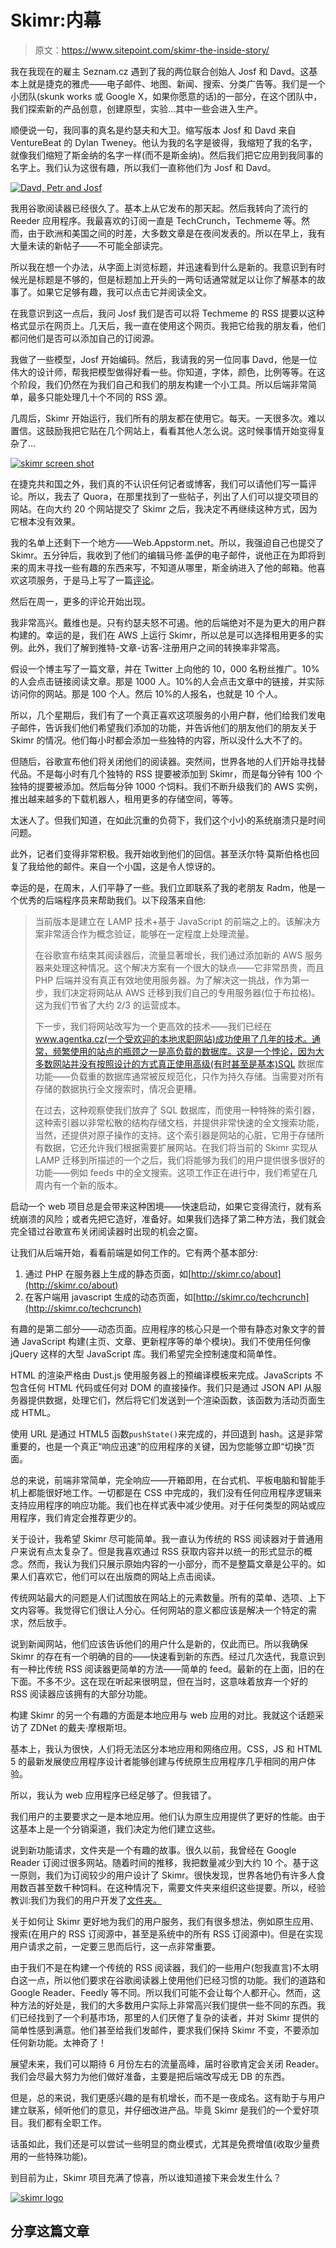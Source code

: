 # Skimr:内幕

> 原文：<https://www.sitepoint.com/skimr-the-inside-story/>

我在我现在的雇主 Seznam.cz 遇到了我的两位联合创始人 Josf 和 Davd。这基本上就是捷克的雅虎——电子邮件、地图、新闻、搜索、分类广告等。我们是一个小团队(skunk works 或 Google X，如果你愿意的话)的一部分，在这个团队中，我们探索新的产品创意，创建原型，实验…其中一些会进入生产。

顺便说一句，我同事的真名是约瑟夫和大卫。缩写版本 Josf 和 Davd 来自 VentureBeat 的 Dylan Tweney。他认为我的名字是彼得，我缩短了我的名字，就像我们缩短了斯金纳的名字一样(而不是斯金纳)。然后我们把它应用到我同事的名字上。我们认为这很有趣，所以我们一直称他们为 Josf 和 Davd。

[![Davd, Petr and Josf](img/4f0775946e6e1a9ae66570bc93423f58.png)](http://www.skimr.co)

我用谷歌阅读器已经很久了。基本上从它发布的那天起。然后我转向了流行的 Reeder 应用程序。我最喜欢的订阅一直是 TechCrunch，Techmeme 等。然而，由于欧洲和美国之间的时差，大多数文章是在夜间发表的。所以在早上，我有大量未读的新帖子——不可能全部读完。

所以我在想一个办法，从字面上浏览标题，并迅速看到什么是新的。我意识到有时候光是标题是不够的，但是标题加上开头的一两句话通常就足以让你了解基本的故事了。如果它足够有趣，我可以点击它并阅读全文。

在我意识到这一点后，我问 Josf 我们是否可以将 Techmeme 的 RSS 提要以这种格式显示在网页上。几天后，我一直在使用这个网页。我把它给我的朋友看，他们都问他们是否可以添加自己的订阅源。

我做了一些模型，Josf 开始编码。然后，我请我的另一位同事 Davd，他是一位伟大的设计师，帮我把模型做得好看一些。你知道，字体，颜色，比例等等。在这个阶段，我们仍然在为我们自己和我们的朋友构建一个小工具。所以后端非常简单，最多只能处理几十个不同的 RSS 源。

几周后，Skimr 开始运行，我们所有的朋友都在使用它。每天。一天很多次。难以置信。这鼓励我把它贴在几个网站上，看看其他人怎么说。这时候事情开始变得复杂了…

[![skimr screen shot](img/b71dd2fa22006dd6db04bce490b186e4.png)](http://www.skimr.co)

在捷克共和国之外，我们真的不认识任何记者或博客，我们可以请他们写一篇评论。所以，我去了 Quora，在那里找到了一些帖子，列出了人们可以提交项目的网站。在向大约 20 个网站提交了 Skimr 之后，我决定不再继续这种方式，因为它根本没有效果。

我的名单上还剩下一个地方——Web.Appstorm.net。所以，我强迫自己也提交了 Skimr。五分钟后，我收到了他们的编辑马修·盖伊的电子邮件，说他正在为即将到来的周末寻找一些有趣的东西来写，不知道从哪里，斯金纳进入了他的邮箱。他喜欢这项服务，于是马上写了一篇[评论](http://web.appstorm.net/reviews/media-reviews/skimr-a-slick-and-simple-rss-reader/)。

然后在周一，更多的评论开始出现。

我非常高兴。戴维也是。只有约瑟夫怒不可遏。他的后端绝对不是为更大的用户群构建的。幸运的是，我们在 AWS 上运行 Skimr，所以总是可以选择租用更多的实例。此外，我们了解到推特-文章-访客-注册用户之间的转换率非常高。

假设一个博主写了一篇文章，并在 Twitter 上向他的 10，000 名粉丝推广。10%的人会点击链接阅读文章。那是 1000 人。10%的人会点击文章中的链接，并实际访问你的网站。那是 100 个人。然后 10%的人报名，也就是 10 个人。

所以，几个星期后，我们有了一个真正喜欢这项服务的小用户群，他们给我们发电子邮件，告诉我们他们希望我们添加的功能，并告诉他们的朋友他们的朋友关于 Skimr 的情况。他们每小时都会添加一些独特的内容，所以没什么大不了的。

但随后，谷歌宣布他们将关闭他们的阅读器。突然间，世界各地的人们开始寻找替代品。不是每小时有几个独特的 RSS 提要被添加到 Skimr，而是每分钟有 100 个独特的提要被添加。然后每分钟 1000 个饲料。我们不断升级我们的 AWS 实例，推出越来越多的下载机器人，租用更多的存储空间，等等。

太迷人了。但我们知道，在如此沉重的负荷下，我们这个小小的系统崩溃只是时间问题。

此外，记者们变得非常积极。我开始收到他们的回信。甚至沃尔特·莫斯伯格也回复了我给他的邮件。来自一个小国，这是令人惊讶的。

幸运的是，在周末，人们平静了一些。我们立即联系了我的老朋友 Radm，他是一个优秀的后端程序员来帮助我们。以下段落来自他:

> 当前版本是建立在 LAMP 技术+基于 JavaScript 的前端之上的。该解决方案非常适合作为概念验证，能够在一定程度上处理流量。
> 
> 在谷歌宣布结束其阅读器后，流量显著增长，我们通过添加新的 AWS 服务器来处理这种情况。这个解决方案有一个很大的缺点——它非常昂贵，而且 PHP 后端并没有真正有效地使用服务器。为了解决这一挑战，作为第一步，我们决定将网站从 AWS 迁移到我们自己的专用服务器(位于布拉格)。这为我们节省了大约 2/3 的运营成本。
> 
> 下一步，我们将网站改写为一个更高效的技术——我们已经在 www.agentka.cz(一个受欢迎的本地求职网站)成功使用了几年的技术。通常，频繁使用的站点的瓶颈之一是高负载的数据库。这是一个悖论，因为大多数网站并没有按照设计的方式真正使用高级(有时甚至是基本)SQL 数据库功能——负载重的数据库通常被反规范化，只作为持久存储。当需要对所有存储的数据执行全文搜索时，情况会更糟。
> 
> 在过去，这种观察使我们放弃了 SQL 数据库，而使用一种特殊的索引器，这种索引器以非常松散的结构存储文档，并提供非常快速的全文搜索功能，当然，还提供对原子操作的支持。这个索引器是网站的心脏，它用于存储所有数据，它还允许我们根据需要扩展网站。在我们将当前的 Skimr 实现从 LAMP 迁移到所描述的一个之后，我们将能够为我们的用户提供很多很好的功能——例如 feeds 中的全文搜索。这项工作正在进行中，我们希望在几周内有一个新的版本。

启动一个 web 项目总是会带来这种困境——快速启动，如果它变得流行，就有系统崩溃的风险；或者先把它造好，准备好。如果我们选择了第二种方法，我们就会完全错过谷歌宣布关闭阅读器时出现的机会之窗。

让我们从后端开始，看看前端是如何工作的。它有两个基本部分:

1.  通过 PHP 在服务器上生成的静态页面，如[http://skimr.co/about](http://skimr.co/about)
2.  在客户端用 javascript 生成的动态页面，如[http://skimr.co/techcrunch](http://skimr.co/techcrunch)

有趣的是第二部分——动态页面。应用程序的核心只是一个带有静态对象文字的普通 JavaScript 构建(主页、文章、更新程序等的单个模块)。我们不使用任何像 jQuery 这样的大型 JavaScript 库。我们希望完全控制速度和简单性。

HTML 的渲染严格由 Dust.js 使用服务器上的预编译模板来完成。JavaScripts 不包含任何 HTML 代码或任何对 DOM 的直接操作。我们只是通过 JSON API 从服务器提供数据，处理它们，然后将它们发送到一个渲染函数，该函数为活动页面生成 HTML。

使用 URL 是通过 HTML5 函数`pushState()`来完成的，并回退到 hash。这是非常重要的，也是一个真正“响应迅速”的应用程序的关键，因为您能够立即“切换”页面。

总的来说，前端非常简单，完全响应——开箱即用，在台式机、平板电脑和智能手机上都能很好地工作。一切都是在 CSS 中完成的，我们没有任何应用程序逻辑来支持应用程序的响应功能。我们也在样式表中减少使用。对于任何类型的网站或应用程序，我们肯定会推荐更少的。

关于设计，我希望 Skimr 尽可能简单。我一直认为传统的 RSS 阅读器对于普通用户来说有点太复杂了。但是我喜欢通过 RSS 获取内容并以统一的形式显示的概念。然而，我认为我们只展示原始内容的一小部分，而不是整篇文章是公平的。如果人们喜欢它，他们可以在出版商的网站上点击阅读。

传统网站最大的问题是人们试图放在网站上的元素数量。所有的菜单、选项、上下文内容等。我觉得它们很让人分心。任何网站的意义都应该是解决一个特定的需求，然后放手。

说到新闻网站，他们应该告诉他们的用户什么是新的，仅此而已。所以我确保 Skimr 的存在有一个明确的目的——快速看到新的东西。经过几次迭代，我意识到有一种比传统 RSS 阅读器更简单的方法——简单的 feed。最新的在上面，旧的在下面。不多不少。这在现在听起来很明显，但在当时，这意味着放弃一个好的 RSS 阅读器应该拥有的大部分功能。

构建 Skimr 的另一个有趣的方面是本地应用与 web 应用的对比。我就这个话题采访了 ZDNet 的戴夫·摩根斯坦。

基本上，我认为很快，人们将无法区分本地应用和网络应用。CSS，JS 和 HTML 5 的最新发展使应用程序设计者能够创建与传统原生应用程序几乎相同的用户体验。

所以，我认为 web 应用程序已经足够了。但我错了。

我们用户的主要要求之一是本地应用。他们认为原生应用提供了更好的性能。由于这基本上是一个分销渠道，我们决定为他们建立这些。

说到新功能请求，文件夹是一个有趣的故事。很久以前，我曾经在 Google Reader 订阅过很多网站。随着时间的推移，我把数量减少到大约 10 个。基于这一原则，我们为订阅较少的用户设计了 Skimr。很快发现，世界各地仍有许多人食用数百甚至数千种饲料。在这种情况下，需要文件夹来组织这些提要。所以，经验教训:我们为我们的用户开发了[文件夹。](http://blog.skimr.co/2013/04/folders-are-here.html)

关于如何让 Skimr 更好地为我们的用户服务，我们有很多想法，例如原生应用、搜索(在用户的 RSS 订阅源中，甚至是系统中的所有 RSS 订阅源中)。但是在实现用户请求之前，一定要三思而后行，这一点非常重要。

由于我们不是在构建一个传统的 RSS 阅读器，我们的一些用户(恕我直言)不太明白这一点，所以他们要求在谷歌阅读器上使用他们已经习惯的功能。我们的道路和 Google Reader、Feedly 等不同。所以我们可能不会让每个人都开心。然而，这种方法的好处是，我们的大多数用户实际上非常高兴我们提供一些不同的东西。我们已经找到了一个利基市场，那里的人们厌倦了复杂的读者，并对 Skimr 提供的简单性感到满意。他们甚至给我们发邮件，要求我们保持 Skimr 不变，不要添加任何新功能。太神奇了！

展望未来，我们可以期待 6 月份左右的流量高峰，届时谷歌肯定会关闭 Reader。我们会尽最大努力为他们做好准备，主要是把后端改写成无 DB 的东西。

但是，总的来说，我们更感兴趣的是有机增长，而不是一夜成名。这有助于与用户建立联系，倾听他们的意见，并仔细改进产品。毕竟 Skimr 是我们的一个爱好项目。我们都有全职工作。

话虽如此，我们还是可以尝试一些明显的商业模式，尤其是免费增值(收取少量费用的一些特殊功能)。

到目前为止，Skimr 项目充满了惊喜，所以谁知道接下来会发生什么？

[![skimr logo](img/38d45b0edd6397c99d2f684423021563.png)](http://www.skimr.co)

## 分享这篇文章